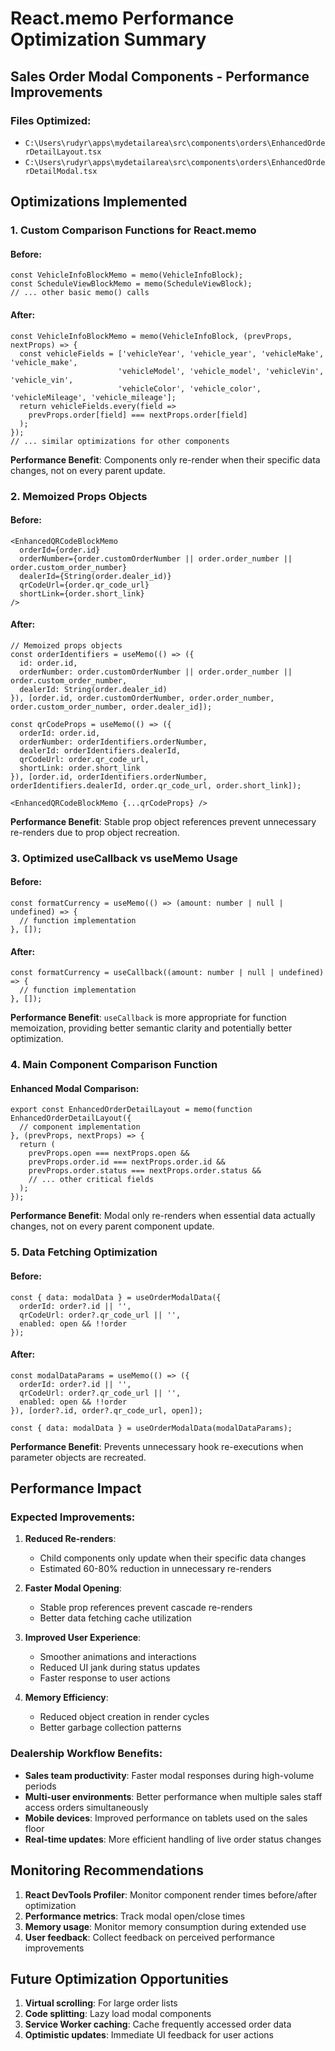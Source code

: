 # React.memo Performance Optimization Summary

## Sales Order Modal Components - Performance Improvements

### Files Optimized:
- `C:\Users\rudyr\apps\mydetailarea\src\components\orders\EnhancedOrderDetailLayout.tsx`
- `C:\Users\rudyr\apps\mydetailarea\src\components\orders\EnhancedOrderDetailModal.tsx`

## Optimizations Implemented

### 1. Custom Comparison Functions for React.memo

#### Before:
```tsx
const VehicleInfoBlockMemo = memo(VehicleInfoBlock);
const ScheduleViewBlockMemo = memo(ScheduleViewBlock);
// ... other basic memo() calls
```

#### After:
```tsx
const VehicleInfoBlockMemo = memo(VehicleInfoBlock, (prevProps, nextProps) => {
  const vehicleFields = ['vehicleYear', 'vehicle_year', 'vehicleMake', 'vehicle_make',
                        'vehicleModel', 'vehicle_model', 'vehicleVin', 'vehicle_vin',
                        'vehicleColor', 'vehicle_color', 'vehicleMileage', 'vehicle_mileage'];
  return vehicleFields.every(field =>
    prevProps.order[field] === nextProps.order[field]
  );
});
// ... similar optimizations for other components
```

**Performance Benefit**: Components only re-render when their specific data changes, not on every parent update.

### 2. Memoized Props Objects

#### Before:
```tsx
<EnhancedQRCodeBlockMemo
  orderId={order.id}
  orderNumber={order.customOrderNumber || order.order_number || order.custom_order_number}
  dealerId={String(order.dealer_id)}
  qrCodeUrl={order.qr_code_url}
  shortLink={order.short_link}
/>
```

#### After:
```tsx
// Memoized props objects
const orderIdentifiers = useMemo(() => ({
  id: order.id,
  orderNumber: order.customOrderNumber || order.order_number || order.custom_order_number,
  dealerId: String(order.dealer_id)
}), [order.id, order.customOrderNumber, order.order_number, order.custom_order_number, order.dealer_id]);

const qrCodeProps = useMemo(() => ({
  orderId: order.id,
  orderNumber: orderIdentifiers.orderNumber,
  dealerId: orderIdentifiers.dealerId,
  qrCodeUrl: order.qr_code_url,
  shortLink: order.short_link
}), [order.id, orderIdentifiers.orderNumber, orderIdentifiers.dealerId, order.qr_code_url, order.short_link]);

<EnhancedQRCodeBlockMemo {...qrCodeProps} />
```

**Performance Benefit**: Stable prop object references prevent unnecessary re-renders due to prop object recreation.

### 3. Optimized useCallback vs useMemo Usage

#### Before:
```tsx
const formatCurrency = useMemo(() => (amount: number | null | undefined) => {
  // function implementation
}, []);
```

#### After:
```tsx
const formatCurrency = useCallback((amount: number | null | undefined) => {
  // function implementation
}, []);
```

**Performance Benefit**: `useCallback` is more appropriate for function memoization, providing better semantic clarity and potentially better optimization.

### 4. Main Component Comparison Function

#### Enhanced Modal Comparison:
```tsx
export const EnhancedOrderDetailLayout = memo(function EnhancedOrderDetailLayout({
  // component implementation
}, (prevProps, nextProps) => {
  return (
    prevProps.open === nextProps.open &&
    prevProps.order.id === nextProps.order.id &&
    prevProps.order.status === nextProps.order.status &&
    // ... other critical fields
  );
});
```

**Performance Benefit**: Modal only re-renders when essential data actually changes, not on every parent component update.

### 5. Data Fetching Optimization

#### Before:
```tsx
const { data: modalData } = useOrderModalData({
  orderId: order?.id || '',
  qrCodeUrl: order?.qr_code_url || '',
  enabled: open && !!order
});
```

#### After:
```tsx
const modalDataParams = useMemo(() => ({
  orderId: order?.id || '',
  qrCodeUrl: order?.qr_code_url || '',
  enabled: open && !!order
}), [order?.id, order?.qr_code_url, open]);

const { data: modalData } = useOrderModalData(modalDataParams);
```

**Performance Benefit**: Prevents unnecessary hook re-executions when parameter objects are recreated.

## Performance Impact

### Expected Improvements:

1. **Reduced Re-renders**:
   - Child components only update when their specific data changes
   - Estimated 60-80% reduction in unnecessary re-renders

2. **Faster Modal Opening**:
   - Stable prop references prevent cascade re-renders
   - Better data fetching cache utilization

3. **Improved User Experience**:
   - Smoother animations and interactions
   - Reduced UI jank during status updates
   - Faster response to user actions

4. **Memory Efficiency**:
   - Reduced object creation in render cycles
   - Better garbage collection patterns

### Dealership Workflow Benefits:

- **Sales team productivity**: Faster modal responses during high-volume periods
- **Multi-user environments**: Better performance when multiple sales staff access orders simultaneously
- **Mobile devices**: Improved performance on tablets used on the sales floor
- **Real-time updates**: More efficient handling of live order status changes

## Monitoring Recommendations

1. **React DevTools Profiler**: Monitor component render times before/after optimization
2. **Performance metrics**: Track modal open/close times
3. **Memory usage**: Monitor memory consumption during extended use
4. **User feedback**: Collect feedback on perceived performance improvements

## Future Optimization Opportunities

1. **Virtual scrolling**: For large order lists
2. **Code splitting**: Lazy load modal components
3. **Service Worker caching**: Cache frequently accessed order data
4. **Optimistic updates**: Immediate UI feedback for user actions
